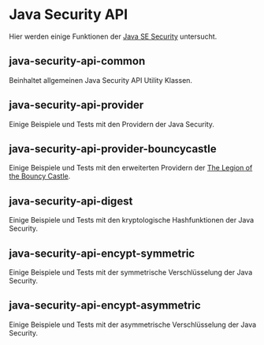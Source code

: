 # Java Security API
Hier werden einige Funktionen der [Java SE Security](http://docs.oracle.com/javase/7/docs/technotes/guides/security/overview/jsoverview.html)
untersucht.

## java-security-api-common
Beinhaltet allgemeinen Java Security API Utility Klassen.

## java-security-api-provider
Einige Beispiele und Tests mit den Providern der Java Security.

## java-security-api-provider-bouncycastle
Einige Beispiele und Tests mit den erweiterten Providern der 
[The Legion of the Bouncy Castle](https://www.bouncycastle.org/java.html).

## java-security-api-digest
Einige Beispiele und Tests mit den kryptologische Hashfunktionen der Java Security.

## java-security-api-encypt-symmetric
Einige Beispiele und Tests mit der symmetrische Verschlüsselung der Java Security.

## java-security-api-encypt-asymmetric
Einige Beispiele und Tests mit der asymmetrische Verschlüsselung der Java Security.

